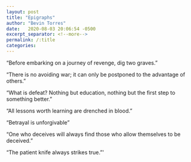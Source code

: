 ```yaml
---
layout: post
title: "Epigraphs"
author: "Bevin Torres"
date:   2020-08-03 20:06:54 -0500
excerpt_separator: <!--more-->
permalink: /:title
categories: 
---
```


“Before embarking on a journey of revenge, dig two graves.”
<!--more-->
“There is no avoiding war; it can only be postponed to the advantage of others.”

“What is defeat? Nothing but education, nothing but the first step to something better.”

“All lessons worth learning are drenched in blood.”

“Betrayal is unforgivable”

“One who deceives will always find those who allow themselves to be deceived.”

“The patient knife always strikes true.”'



